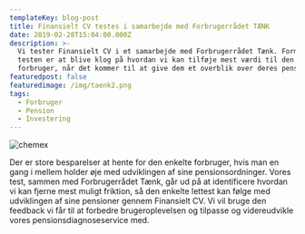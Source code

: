 ```yaml
---
templateKey: blog-post
title: Finansielt CV testes i samarbejde med Forbrugerrådet TÆNK
date: 2019-02-28T15:04:00.000Z
description: >-
  Vi tester Finansielt CV i et samarbejde med Forbrugerrådet Tænk. Formålet med
  testen er at blive klog på hvordan vi kan tilføje mest værdi til den enkelte
  forbruger, når det kommer til at give dem et overblik over deres pensioner. 
featuredpost: false
featuredimage: /img/taenk2.png
tags:
  - Forbruger
  - Pension
  - Investering
---
```

![chemex](/img/taenk2.png)

Der er store besparelser at hente for den enkelte forbruger, hvis man en gang i mellem holder øje med udviklingen af sine pensionsordninger. Vores test, sammen med Forbrugerrådet Tænk, går ud på at identificere hvordan vi kan fjerne mest muligt friktion, så den enkelte lettest kan følge med udviklingen af sine pensioner gennem Finansielt CV. Vi vil bruge den feedback vi får til at forbedre brugeroplevelsen og tilpasse og videreudvikle vores pensionsdiagnoseservice med.
